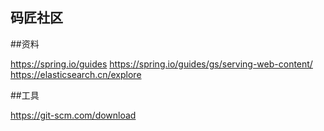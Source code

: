 ## 码匠社区

##资料

https://spring.io/guides
https://spring.io/guides/gs/serving-web-content/
https://elasticsearch.cn/explore


##工具

https://git-scm.com/download
